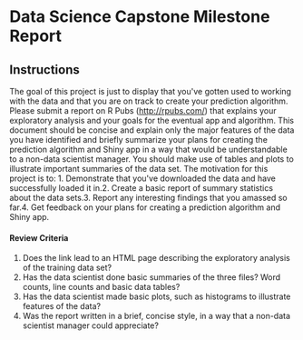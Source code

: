 # Data Science Capstone Milestone Report

## Instructions

The goal of this project is just to display that you've gotten used to working with the data and that you are on track to create your prediction algorithm. Please submit a report on R Pubs (http://rpubs.com/) that explains your exploratory analysis and your goals for the eventual app and algorithm. This document should be concise and explain only the major features of the data you have identified and briefly summarize your plans for creating the prediction algorithm and Shiny app in a way that would be understandable to a non-data scientist manager. You should make use of tables and plots to illustrate important summaries of the data set. The motivation for this project is to: 1. Demonstrate that you've downloaded the data and have successfully loaded it in.2. Create a basic report of summary statistics about the data sets.3. Report any interesting findings that you amassed so far.4. Get feedback on your plans for creating a prediction algorithm and Shiny app.

#### Review Criteria

1. Does the link lead to an HTML page describing the exploratory analysis of the training data set?
2. Has the data scientist done basic summaries of the three files? Word counts, line counts and basic data tables?
3. Has the data scientist made basic plots, such as histograms to illustrate features of the data?
4. Was the report written in a brief, concise style, in a way that a non-data scientist manager could appreciate?